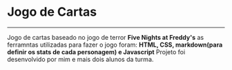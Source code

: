 # Jogo de Cartas
---
Jogo de cartas baseado no jogo de terror **Five Nights at Freddy's**
as ferramntas utilizadas para fazer o jogo foram: **HTML, CSS, markdown(para definir os stats de cada personagem) e Javascript**
Projeto foi desenvolvido por mim e mais dois alunos da turma.
